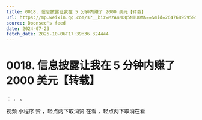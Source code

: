 ```yaml
---
title: 0018. 信息披露让我在 5 分钟内赚了 2000 美元【转载】
url: https://mp.weixin.qq.com/s?__biz=MzA4NDQ5NTU0MA==&mid=2647689595&idx=1&sn=18b39391c283d28c116c8d17bd98da6f
source: Doonsec's feed
date: 2024-07-23
fetch_date: 2025-10-06T17:39:36.324444
---
```


# 0018. 信息披露让我在 5 分钟内赚了 2000 美元【转载】

：
，
。

视频
小程序
赞
，轻点两下取消赞
在看
，轻点两下取消在看